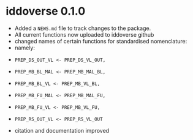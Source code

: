 # iddoverse 0.1.0

* Added a `NEWS.md` file to track changes to the package.
* All current functions now uploaded to iddoverse github
* changed names of certain functions for standardised nomenclature:
*   namely:
*     PREP_DS_OUT_VL <- PREP_DS_VL_OUT,
*     PREP_MB_BL_MAL <- PREP_MB_MAL_BL, 
*     PREP_MB_BL_VL <- PREP_MB_VL_BL,
*     PREP_MB_FU_MAL <- PREP_MB_MAL_FU,
*     PREP_MB_FU_VL <- PREP_MB_VL_FU,
*     PREP_RS_OUT_VL <- PREP_RS_VL_OUT
* citation and documentation improved
